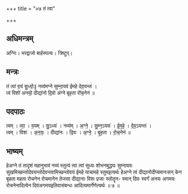 +++
title = "०७ तं त्वा"

+++
## अधिमन्त्रम्
अग्निः। भरद्वाजो बार्हस्पत्यः। त्रिष्टुप्।

## मन्त्रः
तं त्वा॑ व॒यं सु॒ध्यो॒३॒॑ नव्य॑मग्ने सुम्ना॒यव॑ ईमहे देव॒यन्तः॑ ।  
त्वं विशो॑ अनयो॒ दीद्या॑नो दि॒वो अ॑ग्ने बृह॒ता रो॑च॒नेन॑ ॥

## पदपाठः
त्वम् । त्वा॒ । व॒यम् । सु॒ऽध्यः॑ । नव्य॑म् । अ॒ग्ने॒ । सु॒म्न॒ऽयवः॑ । ई॒म॒हे॒ । दे॒व॒ऽयन्तः॑ ।  
त्वम् । विशः॑ । अ॒न॒यः॒ । दीद्या॑नः । दि॒वः । अ॒ग्ने॒ । बृ॒ह॒ता । रो॒च॒नेन॑ ॥

## भाष्यम्
हेअग्ने तं तादृशं महानुभावं नव्यं स्तुत्यं त्वा त्वां सुध्यः शोभनबुद्धयः सुम्नायवः सुखमिच्छन्तोदेवयन्तोदेवन्त्वामिच्छन्तोवयं ईमहे याचामहे स्तुमइत्यर्थः हेअग्ने त्वं दीद्यानोदीप्यमानःसन् केन बृहता महता रोचनेन रोचमानेन तेजसा दीद्यानाः विशः प्रजाः स्तोतॄन- स्मान् दिवः स्वर्गं अनयः अगमयः रोचनेनादित्येन दिवंअगमयइतिवासंबन्धः आदित्यमार्गेणेत्यर्थः ॥ ७ ॥